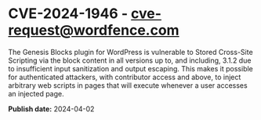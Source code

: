 # CVE-2024-1946 - cve-request@wordfence.com

The Genesis Blocks plugin for WordPress is vulnerable to Stored Cross-Site Scripting via the block content in all versions up to, and including, 3.1.2 due to insufficient input sanitization and output escaping. This makes it possible for authenticated attackers, with contributor access and above, to inject arbitrary web scripts in pages that will execute whenever a user accesses an injected page.

**Publish date:** 2024-04-02

